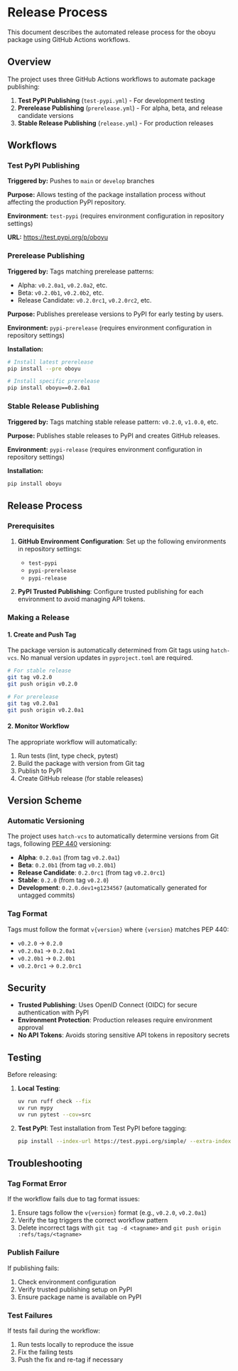 # Release Process

This document describes the automated release process for the oboyu package using GitHub Actions workflows.

## Overview

The project uses three GitHub Actions workflows to automate package publishing:

1. **Test PyPI Publishing** (`test-pypi.yml`) - For development testing
2. **Prerelease Publishing** (`prerelease.yml`) - For alpha, beta, and release candidate versions
3. **Stable Release Publishing** (`release.yml`) - For production releases

## Workflows

### Test PyPI Publishing

**Triggered by:** Pushes to `main` or `develop` branches

**Purpose:** Allows testing of the package installation process without affecting the production PyPI repository.

**Environment:** `test-pypi` (requires environment configuration in repository settings)

**URL:** https://test.pypi.org/p/oboyu

### Prerelease Publishing

**Triggered by:** Tags matching prerelease patterns:
- Alpha: `v0.2.0a1`, `v0.2.0a2`, etc.
- Beta: `v0.2.0b1`, `v0.2.0b2`, etc.
- Release Candidate: `v0.2.0rc1`, `v0.2.0rc2`, etc.

**Purpose:** Publishes prerelease versions to PyPI for early testing by users.

**Environment:** `pypi-prerelease` (requires environment configuration in repository settings)

**Installation:**
```bash
# Install latest prerelease
pip install --pre oboyu

# Install specific prerelease
pip install oboyu==0.2.0a1
```

### Stable Release Publishing

**Triggered by:** Tags matching stable release pattern: `v0.2.0`, `v1.0.0`, etc.

**Purpose:** Publishes stable releases to PyPI and creates GitHub releases.

**Environment:** `pypi-release` (requires environment configuration in repository settings)

**Installation:**
```bash
pip install oboyu
```

## Release Process

### Prerequisites

1. **GitHub Environment Configuration**: Set up the following environments in repository settings:
   - `test-pypi`
   - `pypi-prerelease` 
   - `pypi-release`

2. **PyPI Trusted Publishing**: Configure trusted publishing for each environment to avoid managing API tokens.

### Making a Release

#### 1. Create and Push Tag

The package version is automatically determined from Git tags using `hatch-vcs`. No manual version updates in `pyproject.toml` are required.

```bash
# For stable release
git tag v0.2.0
git push origin v0.2.0

# For prerelease
git tag v0.2.0a1
git push origin v0.2.0a1
```

#### 2. Monitor Workflow

The appropriate workflow will automatically:
1. Run tests (lint, type check, pytest)
2. Build the package with version from Git tag
3. Publish to PyPI
4. Create GitHub release (for stable releases)

## Version Scheme

### Automatic Versioning

The project uses `hatch-vcs` to automatically determine versions from Git tags, following [PEP 440](https://peps.python.org/pep-0440/) versioning:

- **Alpha**: `0.2.0a1` (from tag `v0.2.0a1`)
- **Beta**: `0.2.0b1` (from tag `v0.2.0b1`)
- **Release Candidate**: `0.2.0rc1` (from tag `v0.2.0rc1`)
- **Stable**: `0.2.0` (from tag `v0.2.0`)
- **Development**: `0.2.0.dev1+g1234567` (automatically generated for untagged commits)

### Tag Format

Tags must follow the format `v{version}` where `{version}` matches PEP 440:
- `v0.2.0` → `0.2.0`
- `v0.2.0a1` → `0.2.0a1`
- `v0.2.0b1` → `0.2.0b1`
- `v0.2.0rc1` → `0.2.0rc1`

## Security

- **Trusted Publishing**: Uses OpenID Connect (OIDC) for secure authentication with PyPI
- **Environment Protection**: Production releases require environment approval
- **No API Tokens**: Avoids storing sensitive API tokens in repository secrets

## Testing

Before releasing:

1. **Local Testing**:
   ```bash
   uv run ruff check --fix
   uv run mypy
   uv run pytest --cov=src
   ```

2. **Test PyPI**: Test installation from Test PyPI before tagging:
   ```bash
   pip install --index-url https://test.pypi.org/simple/ --extra-index-url https://pypi.org/simple/ oboyu
   ```

## Troubleshooting

### Tag Format Error

If the workflow fails due to tag format issues:
1. Ensure tags follow the `v{version}` format (e.g., `v0.2.0`, `v0.2.0a1`)
2. Verify the tag triggers the correct workflow pattern
3. Delete incorrect tags with `git tag -d <tagname>` and `git push origin :refs/tags/<tagname>`

### Publish Failure

If publishing fails:
1. Check environment configuration
2. Verify trusted publishing setup on PyPI
3. Ensure package name is available on PyPI

### Test Failures

If tests fail during the workflow:
1. Run tests locally to reproduce the issue
2. Fix the failing tests
3. Push the fix and re-tag if necessary